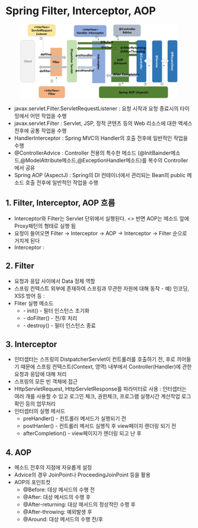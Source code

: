 # Spring Filter, Interceptor, AOP

<figure><img src="../../.gitbook/assets/image (180).png" alt=""><figcaption></figcaption></figure>

* javax.servlet.Filter.ServletRequestListener : 요청 시작과 요청 종료시의 타이밍에서 어떤 작업을 수행
* &#x20;javax.servlet.Filter : Servlet, JSP, 정적 콘텐츠 등의 Web 리소스에 대한 액세스 전후에 공통 작업을 수행&#x20;
* HandlerInterceptor : Spring MVC의 Handler의 호출 전후에 일반적인 작업을 수행&#x20;
* @ControllerAdvice : Controller 전용의 특수한 메소드 (@InitBainder메소드,@ModelAttribute메소드,@ExceptionHandler메소드)를 복수의 Controller에서 공유&#x20;
* Spring AOP (AspectJ) : Spring의 DI 컨테이너에서 관리되는 Bean의 public 메소드 호출 전후에 일반적인 작업을 수행

## 1. Filter, Interceptor, AOP 흐름

* Interceptor와 Filter는 Servlet 단위에서 실행된다. <> 반면 AOP는 메소드 앞에 Proxy패턴의 형태로 실행 됨&#x20;
* 요청이 들어오면 Filter → Interceptor → AOP → Interceptor → Filter 순으로 거치게 된다&#x20;
* &#x20;Interceptor :&#x20;

## 2. Filter

* 요청과 응답 사이에서 Data 정체 역할&#x20;
* 스프링 컨텍스트 외부에 존재하여 스프링과 무관한 자원에 대해 동작 - 예) 인코딩, XSS 방어 등 :&#x20;
* Fliter 실행 메소드&#x20;
  * \- init() - 필터 인스턴스 초기화&#x20;
  * \- doFilter() - 전/후 처리&#x20;
  * \- destroy() - 필터 인스턴스 종료&#x20;

## 3. Interceptor&#x20;

* 인터셉터는 스프링의 DistpatcherServlet이 컨트롤러를 호출하기 전, 후로 끼어들기 때문에 스프링 컨텍스트(Context, 영역) 내부에서 Controller(Handler)에 관한 요청과 응답에 대해 처리
* &#x20;스프링의 모든 빈 객체에 접근&#x20;
* HttpServletRequest, HttpServletResponse를 파라미터로 사용 : 인터셉터는 여러 개를 사용할 수 있고 로그인 체크, 권한체크, 프로그램 실행시간 계산작업 로그확인 등의 업무처리&#x20;
* 인터셉터의 실행 메서드&#x20;
  * preHandler() - 컨트롤러 메서드가 실행되기 전&#x20;
  * postHanler() - 컨트롤러 메서드 실행직 후 view페이지 렌더링 되기 전&#x20;
  * afterCompletion() - view페이지가 렌더링 되고 난 후&#x20;

## 4. AOP&#x20;

* 메소드 전후의 지점에 자유롭게 설정&#x20;
* Advice의 경우 JoinPoint나 ProceedingJoinPoint 등을 활용&#x20;
* AOP의 포인트컷&#x20;
  * @Before: 대상 메서드의 수행 전&#x20;
  * @After: 대상 메서드의 수행 후&#x20;
  * @After-returning: 대상 메서드의 정상적인 수행 후&#x20;
  * @After-throwing: 예외발생 후&#x20;
  * @Around: 대상 메서드의 수행 전/후
